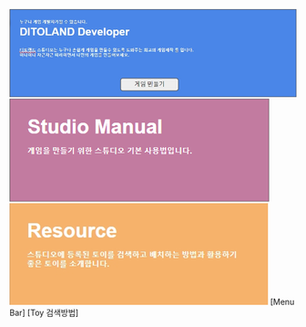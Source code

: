![](.gitbook/assets/20210316_142454.jpg)
![](.gitbook/assets/image.png)     ![](.gitbook/assets/20210316_142830.jpg)
[Menu Bar]   [Toy 검색방법]

